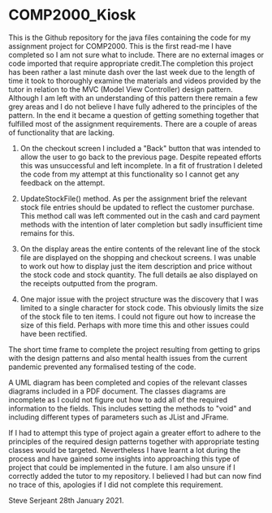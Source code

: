 # COMP2000_Kiosk

This is the Github repository for the java files containing the code for my assignment project for COMP2000. This is the first read-me I have completed so I am not sure what to include. There are no external images or code imported that require appropriate credit.The completion this project has been rather a last minute dash over the last week due to the length of time it took to thoroughly examine the materials and videos provided by the tutor in relation to the MVC (Model View Controller) design pattern. Although I am left with an understanding of this pattern there remain a few grey areas and I do not believe I have fully adhered to the principles of the pattern. In the end it became a question of getting something together that fulfilled most of the assignment requirements. There are a couple of areas of functionality that are lacking. 

1. On the checkout screen I included a "Back" button that  was intended to allow the user to go back to the previous page. Despite repeated efforts this was unsuccessful and left incomplete. In a fit of frustration I deleted the code from my attempt at this functionality so I cannot get any feedback on the attempt. 

2. UpdateStockFile() method. As per the assignment brief the relevant stock file entries should be updated to reflect the customer purchase. This method call was left commented out in the cash and card payment methods with the intention of later completion but sadly insufficient time remains for this.

3. On the display areas the entire contents of the relevant line of the stock file are displayed on the shopping and checkout screens. I was unable to work out how to display just the item description and price without the stock code and stock quantity. The full details ae also displayed on the receipts outputted from the program.

4. One major issue with the project structure was the discovery that I was limited to a single character for stock code. This obviously limits the size of the stock file to ten items. I could not figure out how to increase the size of this field. Perhaps with more time this and other issues could have been rectified.

The short time frame to complete the project resulting from getting to grips with the design patterns and also mental health issues from the current pandemic prevented any formalised testing of the code. 

A UML diagram has been completed and copies of the relevant classes diagrams included in a PDF document. The classes diagrams are incomplete as I could not figure out how to add all of the required information to the fields. This includes setting the methods to "void" and including different types of parameters such as JList and JFrame.

If I had to attempt this type of project again a greater effort to adhere to the principles of the required design patterns together with appropriate testing classes would be targeted. Nevertheless I have learnt a lot during the process and have gained some insights into approaching this type of project that could be implemented in the future. I am also unsure if I correctly added the tutor to my repository. I believed I had but can now find no trace of this, apologies if I did not complete this requirement.



Steve Serjeant
28th January 2021.
